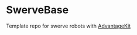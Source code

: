 # SwerveBase
Template repo for swerve robots with [AdvantageKit](https://github.com/Mechanical-Advantage/AdvantageKit)
